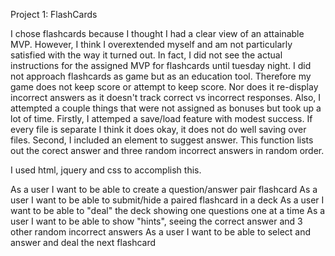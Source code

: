 Project 1: FlashCards

I chose flashcards because I thought I had a clear view of an attainable MVP.
However, I think I overextended myself and am not particularly satisfied with the way it turned out.
In fact, I did not see the actual instructions for the assigned MVP for flashcards until tuesday night.
I did not approach flashcards as game but as an education tool.
Therefore my game does not keep score or attempt to keep score.
Nor does it re-display incorrect answers as it doesn't track correct vs incorrect responses.
Also, I attempted a couple things that were not assigned as bonuses but took up a lot of time.
Firstly, I attemped a save/load feature with modest success.
If every file is separate I think it does okay, it does not do well saving over files.
Second, I included an element to suggest answer.
This function lists out the corect answer and three random incorrect answers in random order.

I used html, jquery and css to accomplish this.




As a user I want to be able to create a question/answer pair flashcard
As a user I want to be able to submit/hide a paired flashcard in a deck
As a user I want to be able to "deal" the deck showing one questions one at a time
As a user I want to be able to show "hints", seeing the correct answer and 3 other random incorrect answers
As a user I want to be able to select and answer and deal the next flashcard
